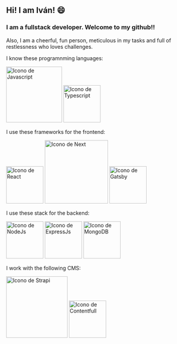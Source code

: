## Hi! I am Iván! 😄

<!--
**ivsp/ivsp** is a ✨ _special_ ✨ repository because its `README.md` (this file) appears on your GitHub profile.

Here are some ideas to get you started:

- 🔭 I’m currently working on ...
- 🌱 I’m currently learning ...
- 👯 I’m looking to collaborate on ...
- 🤔 I’m looking for help with ...
- 💬 Ask me about ...
- 📫 How to reach me: ...
- 😄 Pronouns: ...
- ⚡ Fun fact: ...
-->
### I am a fullstack developer. Welcome to my github!!

Also, I am a cheerful, fun person, meticulous in my tasks and full of restlessness who loves challenges.

I know these programnming languages:

  <image
  src="https://logos-world.net/wp-content/uploads/2023/02/JavaScript-Emblem.png"
  alt="Icono de Javascript"
  width="150"
  heigth="200"
  border-radius="50">
  <image
  src="https://cdn-icons-png.flaticon.com/512/5968/5968326.png"
  alt="Icono de Typescript"
  width="100"
  heigth="100">

I use these frameworks for the frontend:
    
 <image
  src="https://cdn.freebiesupply.com/logos/large/2x/react-1-logo-png-transparent.png"
  alt="Icono de React"
  width="100"
  heigth="100"
  border-radius="50">
 <image
  src="https://miro.medium.com/v2/resize:fit:1000/1*KDMx1YspSrBcFJG-NDZgDg.png"
  alt="Icono de Next"
  width="170"
  heigth="150"
  border-radius="50">
 <image
  src="https://pbs.twimg.com/profile_images/1135999619781939201/HZ-pCQcP_400x400.png"
  alt="Icono de Gatsby"
  width="100"
  heigth="100"
  border-radius="50">

I use these stack for the backend:
   
<image
  src="https://www.svgrepo.com/download/376337/node-js.svg"
  alt="Icono de NodeJs"
  width="100"
  heigth="100"
  border-radius="50">
<image
  src="https://ih1.redbubble.net/image.438908244.6144/st,small,507x507-pad,600x600,f8f8f8.u2.jpg"
  alt="Icono de ExpressJs"
  width="100"
  heigth="100"
  border-radius="50">
<image
  src="https://cyclr.com/wp-content/uploads/2022/03/ext-553.png"
  alt="Icono de MongoDB"
  width="100"
  heigth="100"
  border-radius="50">

I work with the following CMS:
  
<image
  src="https://www.cmscritic.com/wp-content/uploads/2021/04/JPG.logo_.purple.white_-1.jpg"
  alt="Icono de Strapi"
  width="165"
  heigth="150"
  border-radius="50">
<image
  src="https://storage.googleapis.com/datanyze-data/technologies/1a4ac28489aa1af54a7ff3a523e19cd97cd0a3ac.png"
  alt="Icono de Contentfull"
  width="100"
  heigth="100"
  border-radius="50">




